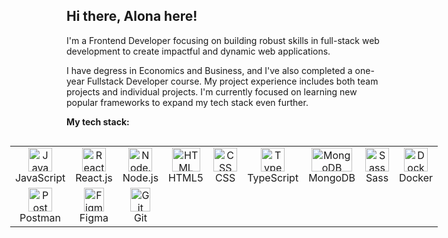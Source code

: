 ## Hi there, Alona here!

I'm a Frontend Developer focusing on building robust skills in full-stack web development to create impactful and dynamic web applications.

I have degress in Economics and Business, and I've also completed a one-year Fullstack Developer course. My project experience includes both team projects and individual projects. I'm currently focused on learning new popular frameworks to expand my tech stack even further.

**My tech stack:**

<div style="display: flex; justify-content: center;">
<div>
<table style=" text-align: center;">
    <tr>
        <td align="center"  width="88">
            <img src="https://upload.wikimedia.org/wikipedia/commons/thumb/6/6a/JavaScript-logo.png/32px-JavaScript-logo.png" alt="JavaScript Logo" height="38">
            <br>
            <span>JavaScript</span>
        </td>
        <td align="center"  width="88">
            <img src="https://upload.wikimedia.org/wikipedia/commons/thumb/a/a7/React-icon.svg/32px-React-icon.svg.png" alt="React Logo" height="38">
            <br>
            <span>React.js</span>
        </td>
        <td align="center"  width="88">
            <img src="https://upload.wikimedia.org/wikipedia/commons/d/d9/Node.js_logo.svg" alt="Node.js Logo" height="38">
            <br>
            <span>Node.js</span>
        </td>
        <td align="center"  width="88">
            <img src="https://upload.wikimedia.org/wikipedia/commons/thumb/6/61/HTML5_logo_and_wordmark.svg/240px-HTML5_logo_and_wordmark.svg.png" alt="HTML Logo" width="45" height="38">
            <br>
            <span>HTML5</span>
        </td>
        <td align="center"  width="88">
            <img src="https://upload.wikimedia.org/wikipedia/commons/thumb/d/d5/CSS3_logo_and_wordmark.svg/245px-CSS3_logo_and_wordmark.svg.png" alt="CSS Logo" height="38">
            <br>
            <span>CSS</span>
        </td>
        <td align="center"  width="88">
            <img src="https://raw.githubusercontent.com/remojansen/logo.ts/master/ts.png" alt="TypeScript Logo" height="38">
            <br>
            <span>TypeScript</span>
        </td>
        <td align="center"  width="88">
            <img src="https://webassets.mongodb.com/_com_assets/cms/mongodb_logo1-76twgcu2dm.png" alt="MongoDB Logo" width="65" height="38">
            <br>
            <span>MongoDB</span>
        </td>
        <td align="center"  width="88">
            <img src="https://upload.wikimedia.org/wikipedia/commons/thumb/9/96/Sass_Logo_Color.svg/1200px-Sass_Logo_Color.svg.png" alt="Sass Logo" height="38">
            <br>
            <span>Sass</span>
        </td>
         <td align="center"  width="88">
    <img src="https://upload.wikimedia.org/wikipedia/commons/7/79/Docker_%28container_engine%29_logo.png" alt="Docker Logo" height="38">
            <br>
            <span>Docker</span>
        </td>
           </tr>
         <td align="center"  width="88">
    <img src="https://assets.getpostman.com/common-share/postman-logo-horizontal-white.svg" alt="Postman Logo" height="38">
            <br>
            <span>Postman</span>
        </td>
               <td align="center"  width="88">
    <img src="https://upload.wikimedia.org/wikipedia/commons/3/33/Figma-logo.svg" alt="Figma Logo"  width="32" height="38">
            <br>
            <span>Figma</span>
        </td>
         <td align="center"  width="88">
    <img src="https://upload.wikimedia.org/wikipedia/commons/thumb/e/e0/Git-logo.svg/1280px-Git-logo.svg.png" alt="Git Logo"  width="32" height="38">
            <br>
            <span>Git</span>
        </td>
</table>
</div>
</div>

<!--
**NZAlona/NZAlona** is a ✨ _special_ ✨ repository because its `README.md` (this file) appears on your GitHub profile.

Here are some ideas to get you started:

- 🔭 I’m currently working on ...
- 🌱 I’m currently learning ...
- 👯 I’m looking to collaborate on ...
- 🤔 I’m looking for help with ...
- 💬 Ask me about ...
- 📫 How to reach me: ...
- 😄 Pronouns: ...
- ⚡ Fun fact: ...
-->
